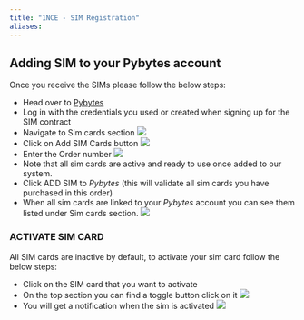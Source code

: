 ```yaml
---
title: "1NCE - SIM Registration"
aliases:
---
```


## Adding SIM to your Pybytes account

Once you receive the SIMs please  follow the below steps:

* Head over to [Pybytes](http://pybytes.pycom.io)
* Log in with the credentials you used or created when signing up for the SIM contract
* Navigate to Sim cards section
![](/gitbook/assets/cell-services/sim-section-all-sims.png)
* Click on Add SIM Cards button
![](/gitbook/assets/cell-services/add-sim-button.png)
* Enter the Order number
![](/gitbook/assets/cell-services/enter-number.png)
* Note that all sim cards are active and ready to use once added to our system.
* Click ADD SIM to *Pybytes* (this will validate all sim cards you have purchased in this order)
* When all sim cards are linked to your *Pybytes* account you can see them listed under Sim cards section.
![](/gitbook/assets/cell-services/activated_1NCE_in_list.png)

### ACTIVATE SIM CARD
All SIM cards are inactive by default, to activate your sim card follow the below steps:

* Click on the SIM card that you want to activate
* On the top section you can find a toggle button click on it
![](/gitbook/assets/cell-services/sim-details.png)
* You will get a notification when the sim is activated
![](/gitbook/assets/cell-services/active-sim.png)
